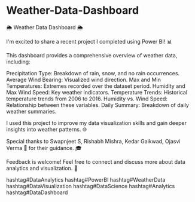 # Weather-Data-Dashboard

🌦️ Weather Data Dashboard 🌦️

I'm excited to share a recent project I completed using Power BI! 📊

This dashboard provides a comprehensive overview of weather data, including:

Precipitation Type: Breakdown of rain, snow, and no rain occurrences.
Average Wind Bearing: Visualized wind direction.
Max and Min Temperatures: Extremes recorded over the dataset period.
Humidity and Max Wind Speed: Key weather indicators.
Temperature Trends: Historical temperature trends from 2006 to 2016.
Humidity vs. Wind Speed: Relationship between these variables.
Daily Summary: Breakdown of daily weather summaries.

I used this project to improve my data visualization skills and gain deeper insights into weather patterns. 🌐

Special thanks to Swapnjeet S, Rishabh Mishra, Kedar Gaikwad, Ojasvi Verma 🌱 for their guidance. 🎓

Feedback is welcome! Feel free to connect and discuss more about data analytics and visualization. 🤝

hashtag#DataAnalytics hashtag#PowerBI hashtag#WeatherData hashtag#DataVisualization hashtag#DataScience hashtag#Analytics hashtag#DataDashboard
